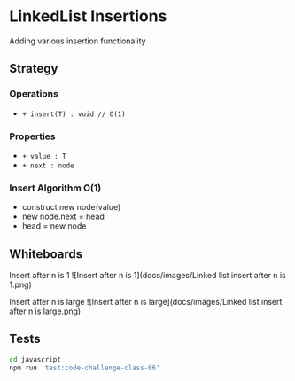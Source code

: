 # LinkedList Insertions

Adding various insertion functionality

## Strategy

### Operations

- `+ insert(T) : void // O(1)`

### Properties

- `+ value : T`
- `+ next : node`

### Insert Algorithm O(1)

- construct new node(value)
- new node.next = head
- head = new node

## Whiteboards

Insert after n is 1
![Insert after n is 1](docs/images/Linked list insert after n is 1.png)

Insert after n is large
![Insert after n is large](docs/images/Linked list insert after n is large.png)

## Tests

``` bash
cd javascript
npm run 'test:code-challenge-class-06'
```
